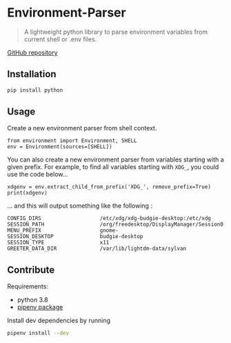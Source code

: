 # Environment-Parser

> A lightweight python library to parse environment variables from current shell or .env files.

[GitHub repository](https://github.com/sledeunf/environment-parser)

## Installation

```bash
pip install python
```

## Usage

Create a new environment parser from shell context.

```
from environment import Environment, SHELL
env = Environment(sources=[SHELL])
```


You can also create a new environment parser from variables starting with a given prefix.
For example, to find all variables starting with `XDG_`, you could use the code below...

```
xdgenv = env.extract_child_from_prefix('XDG_', remove_prefix=True)
print(xdgenv)
```

... and this will output something like the following :

```
CONFIG_DIRS                   /etc/xdg/xdg-budgie-desktop:/etc/xdg
SESSION_PATH                  /org/freedesktop/DisplayManager/Session0
MENU_PREFIX                   gnome-              
SESSION_DESKTOP               budgie-desktop      
SESSION_TYPE                  x11                 
GREETER_DATA_DIR              /var/lib/lightdm-data/sylvan
```

## Contribute

Requirements:
* python 3.8
* [pipenv package](https://github.com/pypa/pipenv)


Install dev dependencies by running
```bash
pipenv install --dev
```